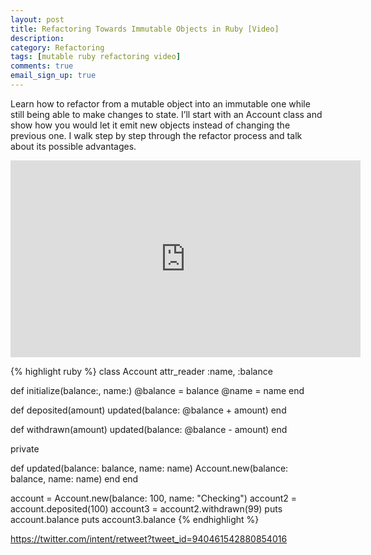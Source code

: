 ```yaml
---
layout: post
title: Refactoring Towards Immutable Objects in Ruby [Video]
description: 
category: Refactoring
tags: [mutable ruby refactoring video]
comments: true
email_sign_up: true
---
```


Learn how to refactor from a mutable object into an immutable one while still being able to make changes to state. 
I’ll start with an Account class and show how you would let it emit new objects instead of changing the previous one.
 I walk step by step through the refactor process and talk about its possible advantages.

<iframe width="560" height="315" src="https://www.youtube.com/embed/IIG8oDf4iz8" frameborder="0" gesture="media" allow="encrypted-media" allowfullscreen></iframe>

{% highlight ruby %}
class Account
  attr_reader :name, :balance

  def initialize(balance:, name:)
    @balance = balance
    @name    = name
  end

  def deposited(amount)
    updated(balance: @balance + amount)
  end

  def withdrawn(amount)
    updated(balance: @balance - amount)
  end

  private

  def updated(balance: balance, name: name)
    Account.new(balance: balance, name: name)
  end
end

account = Account.new(balance: 100, name: "Checking")
account2 = account.deposited(100)
account3 = account2.withdrawn(99)
puts account.balance
puts account3.balance
{% endhighlight %}

https://twitter.com/intent/retweet?tweet_id=940461542880854016

